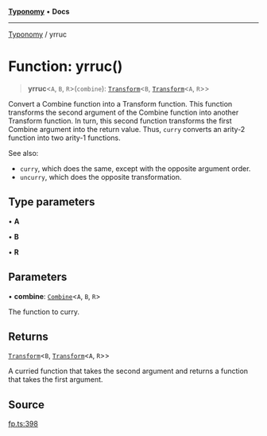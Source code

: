 [**Typonomy**](../README.md) • **Docs**

***

[Typonomy](../globals.md) / yrruc

# Function: yrruc()

> **yrruc**\<`A`, `B`, `R`\>(`combine`): [`Transform`](../type-aliases/Transform.md)\<`B`, [`Transform`](../type-aliases/Transform.md)\<`A`, `R`\>\>

Convert a Combine function into a Transform function.
This function transforms the second argument of the Combine function into another Transform function.
In turn, this second function transforms the first Combine argument into the return value.
Thus, `curry` converts an arity-2 function into two arity-1 functions.

See also:
  * `curry`, which does the same, except with the opposite argument order.
  * `uncurry`, which does the opposite transformation.

## Type parameters

• **A**

• **B**

• **R**

## Parameters

• **combine**: [`Combine`](../type-aliases/Combine.md)\<`A`, `B`, `R`\>

The function to curry.

## Returns

[`Transform`](../type-aliases/Transform.md)\<`B`, [`Transform`](../type-aliases/Transform.md)\<`A`, `R`\>\>

A curried function that takes the second argument and returns a function that takes the first argument.

## Source

[fp.ts:398](https://github.com/softcraft-development/typonomy/blob/c5db2fa8cb85771ae57ef1e5ca7f405fc63a6f0d/src/fp.ts#L398)
